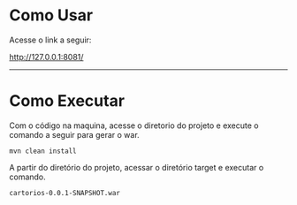 # Como Usar

Acesse o link a seguir:

http://127.0.0.1:8081/

---

# Como Executar

Com o código na maquina, acesse o diretorio do projeto e execute o comando a seguir para gerar o war.

`mvn clean install`

A partir do diretório do projeto, acessar o diretório target e executar o comando.

`cartorios-0.0.1-SNAPSHOT.war`
